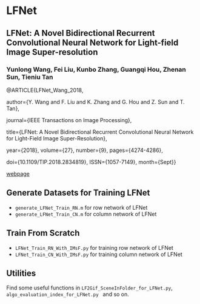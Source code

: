 # LFNet
## LFNet: A Novel Bidirectional Recurrent Convolutional Neural Network for Light-field Image Super-resolution
### Yunlong Wang, Fei Liu, Kunbo Zhang, Guangqi Hou, Zhenan Sun, Tieniu Tan

@ARTICLE{LFNet_Wang_2018, 

author={Y. Wang and F. Liu and K. Zhang and G. Hou and Z. Sun and T. Tan}, 

journal={IEEE Transactions on Image Processing}, 

title={LFNet: A Novel Bidirectional Recurrent Convolutional Neural Network for Light-Field Image Super-Resolution}, 

year={2018}, volume={27}, number={9}, pages={4274-4286}, 

doi={10.1109/TIP.2018.2834819}, ISSN={1057-7149}, month={Sept}}

[webpage](https://ieeexplore.ieee.org/document/8356655/)

## Generate Datasets for Training LFNet
* `generate_LFNet_Train_RN.m` for row network of LFNet
* `generate_LFNet_Train_CN.m` for column network of LFNet

## Train From Scratch
* `LFNet_Train_RN_With_IMsF.py` for training row network of LFNet
* `LFNet_Train_CN_With_IMsF.py` for training column network of LFNet

## Utilities
Find some useful functions in `LF2Gif_SceneInFolder_for_LFNet.py`, `algo_evaluation_index_for_LFNet.py ` and so on.





